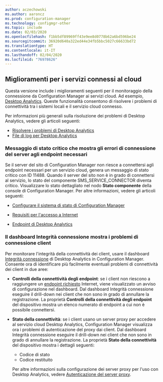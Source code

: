 ```yaml
---
author: aczechowski
ms.author: aaroncz
ms.prod: configuration-manager
ms.technology: configmgr-other
ms.topic: include
ms.date: 02/03/2020
ms.openlocfilehash: f1bb5df89969ff43e9ee8d0778b62a6bd596be24
ms.sourcegitcommit: 36920d640a322ed44e34fb5bbc5027c66633bd72
ms.translationtype: HT
ms.contentlocale: it-IT
ms.lasthandoff: 02/04/2020
ms.locfileid: "76978626"
---
```

## <a name="bkmk_cloud"></a> Miglioramenti per i servizi connessi al cloud

Questa versione include i miglioramenti seguenti per il monitoraggio della connessione da Configuration Manager ai servizi cloud. Ad esempio, [Desktop Analytics](/configmgr/desktop-analytics). Queste funzionalità consentono di risolvere i problemi di connettività tra i sistemi locali e il servizio cloud connesso.

Per informazioni più generali sulla risoluzione dei problemi di Desktop Analytics, vedere gli articoli seguenti:

- [Risolvere i problemi di Desktop Analytics](/configmgr/desktop-analytics/troubleshooting)
- [File di log per Desktop Analytics](/configmgr/core/plan-design/hierarchy/log-files#desktop-analytics)

### <a name="critical-status-message-shows-server-connection-errors-to-required-endpoints"></a>Messaggio di stato critico che mostra gli errori di connessione del server agli endpoint necessari

<!-- 5566763 -->

Se il server del sito di Configuration Manager non riesce a connettersi agli endpoint necessari per un servizio cloud, genera un messaggio di stato critico con ID 11488. Quando il server del sito non è in grado di connettersi al servizio, lo stato del componente SMS_SERVICE_CONNECTOR diventa critico. Visualizzare lo stato dettagliato nel nodo **Stato componente** della console di Configuration Manager. Per altre informazioni, vedere gli articoli seguenti:

- [Configurare il sistema di stato di Configuration Manager](/configmgr/core/servers/manage/use-alerts-and-the-status-system#BKMK_MonitorSystemStatus)

- [Requisiti per l'accesso a Internet](/configmgr/core/plan-design/network/internet-endpoints)

- [Endpoint di Desktop Analytics](/configmgr/desktop-analytics/enable-data-sharing#endpoints)

### <a name="connection-health-dashboard-shows-client-connection-issues"></a>Il dashboard Integrità connessione mostra i problemi di connessione client

<!-- 4963230, 4963383 -->

Per monitorare l'integrità della connettività dei client, usare il dashboard [Integrità connessione](/configmgr/desktop-analytics/monitor-connection-health) di Desktop Analytics in Configuration Manager. Consente ora di identificare più facilmente eventuali problemi di connettività dei client in due aree:

- **Controlli della connettività degli endpoint**: se i client non riescono a raggiungere un [endpoint richiesto](/configmgr/desktop-analytics/enable-data-sharing#endpoints) Internet, viene visualizzato un avviso di configurazione nel dashboard. Dal dashboard Integrità connessione eseguire il drill-down nei client che non sono in grado di annullare la registrazione. La proprietà **Controlli della connettività degli endpoint** del dispositivo mostra un elenco numerato di endpoint a cui non è possibile connettersi.

- **Stato della connettività**: se i client usano un server proxy per accedere al servizio cloud Desktop Analytics, Configuration Manager visualizza ora i problemi di autenticazione del proxy dai client. Dal dashboard Integrità connessione eseguire il drill-down nei client che non sono in grado di annullare la registrazione. La proprietà **Stato della connettività** del dispositivo mostra i dettagli seguenti:

  - Codice di stato
  - Codice restituito

  Per altre informazioni sulla configurazione dei server proxy per l'uso con Desktop Analytics, vedere [Autenticazione del server proxy](/configmgr/desktop-analytics/enable-data-sharing#proxy-server-authentication).
